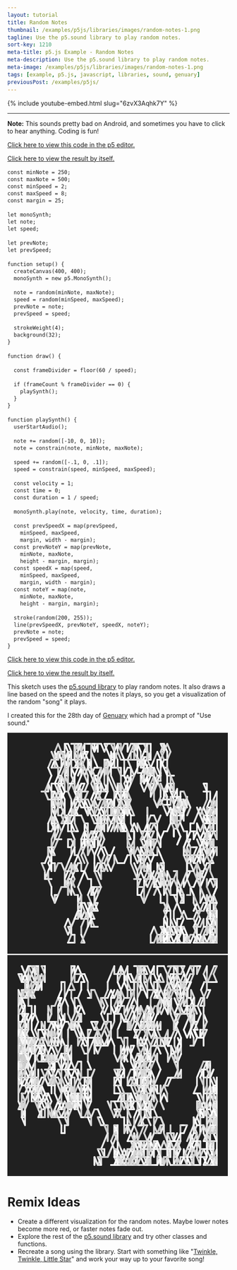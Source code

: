 ```yaml
---
layout: tutorial
title: Random Notes
thumbnail: /examples/p5js/libraries/images/random-notes-1.png
tagline: Use the p5.sound library to play random notes.
sort-key: 1210
meta-title: p5.js Example - Random Notes
meta-description: Use the p5.sound library to play random notes.
meta-image: /examples/p5js/libraries/images/random-notes-1.png
tags: [example, p5.js, javascript, libraries, sound, genuary]
previousPost: /examples/p5js/
---
```


{% include youtube-embed.html slug="6zvX3Aqhk7Y" %}

---

**Note:** This sounds pretty bad on Android, and sometimes you have to click to hear anything. Coding is fun!

[Click here to view this code in the p5 editor.](https://editor.p5js.org/KevinWorkman/sketches/tXf5nV1cI)

[Click here to view the result by itself.](https://editor.p5js.org/KevinWorkman/present/tXf5nV1cI)

```
const minNote = 250;
const maxNote = 500;
const minSpeed = 2;
const maxSpeed = 8;
const margin = 25;

let monoSynth;
let note;
let speed;

let prevNote;
let prevSpeed;

function setup() {
  createCanvas(400, 400);
  monoSynth = new p5.MonoSynth();

  note = random(minNote, maxNote);
  speed = random(minSpeed, maxSpeed);
  prevNote = note;
  prevSpeed = speed;

  strokeWeight(4);
  background(32);
}

function draw() {

  const frameDivider = floor(60 / speed);

  if (frameCount % frameDivider == 0) {
    playSynth();
  }
}

function playSynth() {
  userStartAudio();

  note += random([-10, 0, 10]);
  note = constrain(note, minNote, maxNote);

  speed += random([-.1, 0, .1]);
  speed = constrain(speed, minSpeed, maxSpeed);

  const velocity = 1;
  const time = 0;
  const duration = 1 / speed;

  monoSynth.play(note, velocity, time, duration);

  const prevSpeedX = map(prevSpeed,
    minSpeed, maxSpeed,
    margin, width - margin);
  const prevNoteY = map(prevNote,
    minNote, maxNote,
    height - margin, margin);
  const speedX = map(speed,
    minSpeed, maxSpeed,
    margin, width - margin);
  const noteY = map(note,
    minNote, maxNote,
    height - margin, margin);

  stroke(random(200, 255));
  line(prevSpeedX, prevNoteY, speedX, noteY);
  prevNote = note;
  prevSpeed = speed;
}
```

[Click here to view this code in the p5 editor.](https://editor.p5js.org/KevinWorkman/sketches/tXf5nV1cI)

[Click here to view the result by itself.](https://editor.p5js.org/KevinWorkman/present/tXf5nV1cI)

This sketch uses the [p5.sound library](https://p5js.org/reference/#/libraries/p5.sound) to play random notes. It also draws a line based on the speed and the notes it plays, so you get a visualization of the random "song" it plays.

I created this for the 28th day of [Genuary](https://genuary2021.github.io/) which had a prompt of "Use sound."

![random notes](/examples/p5js/libraries/images/random-notes-2.png)
![random notes](/examples/p5js/libraries/images/random-notes-3.png)

# Remix Ideas

- Create a different visualization for the random notes. Maybe lower notes become more red, or faster notes fade out.
- Explore the rest of the [p5.sound library](https://p5js.org/reference/#/libraries/p5.sound) and try other classes and functions.
- Recreate a song using the library. Start with something like "[Twinkle, Twinkle, Little Star](https://en.wikipedia.org/wiki/Twinkle,_Twinkle,_Little_Star)" and work your way up to your favorite song!
